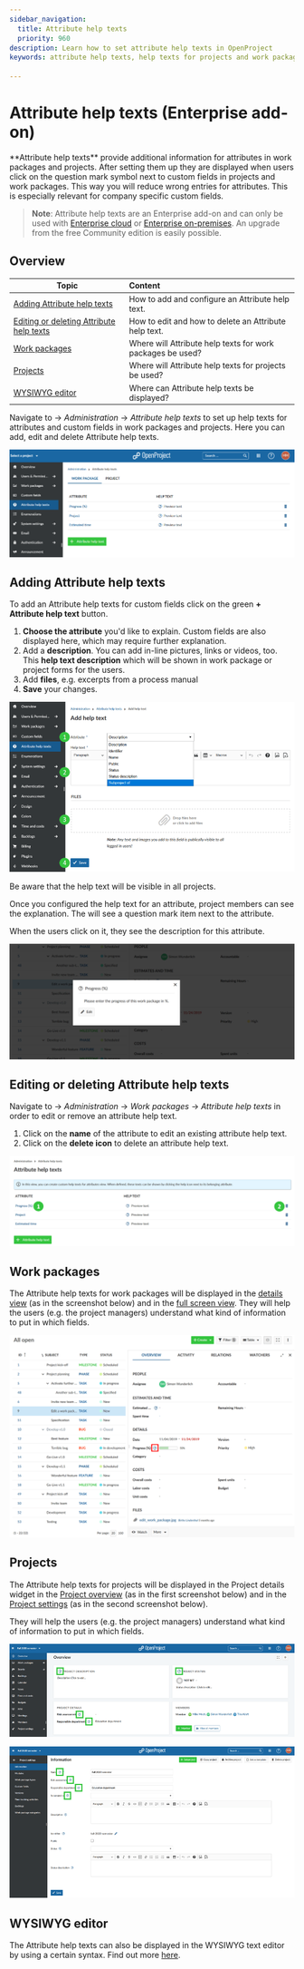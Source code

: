 ```yaml
---
sidebar_navigation:
  title: Attribute help texts
  priority: 960
description: Learn how to set attribute help texts in OpenProject
keywords: attribute help texts, help texts for projects and work packages

---
```


# Attribute help texts (Enterprise add-on)

<div class="glossary">
**Attribute help texts** provide additional information for attributes in work packages and projects. After setting them up they are displayed when users click on the question mark symbol next to custom fields in projects and work packages. 
This way you will reduce wrong entries for attributes. This is especially relevant for company specific custom fields.
</div>

> **Note**: Attribute help texts are an Enterprise add-on and can only be used with [Enterprise cloud](../../enterprise-guide/enterprise-cloud-guide/) or [Enterprise on-premises](../../enterprise-guide/enterprise-on-premises-guide/). An upgrade from the free Community edition is easily possible.


## Overview

| Topic                                                        | Content                                                    |
| ------------------------------------------------------------ | :--------------------------------------------------------- |
| [Adding Attribute help texts](#adding-attribute-help-texts)  | How to add and configure an Attribute help text.           |
| [Editing or deleting Attribute help texts](#editing-or-deleting-attribute-help-texts) | How to edit and how to delete an Attribute help text.      |
| [Work packages](#work-packages)                              | Where will Attribute help texts for work packages be used? |
| [Projects](#projects)                                        | Where will Attribute help texts for projects be used?      |
| [WYSIWYG editor](#wysiwyg-editor)                            | Where can Attribute help texts be displayed?               |

Navigate to -> *Administration* -> *Attribute help texts* to set up help texts for attributes and custom fields in work packages and projects. Here you can add, edit and delete Attribute help texts.

![image-20201006165832885](image-20201006165832885.png)



## Adding Attribute help texts

To add an Attribute help texts for custom fields click on the green **+ Attribute help text** button. 

1. **Choose the attribute** you'd like to explain. Custom fields are also displayed here, which may require further explanation.
2. Add a **description**. You can add in-line pictures, links or videos, too. This **help text description** which will be shown in work package or project forms for the users.
3. Add **files**, e.g. excerpts from a process manual
4. **Save** your changes.

![image-20201006171019961](image-20201006171019961.png)



Be aware that the help text will be visible in all projects.

Once you configured the help text for an attribute, project members can see the explanation. The will see a question mark item next to the attribute. 

When the users click on it, they see the description for this attribute.

![attribute help text description](image-20200122102249268.png)



## Editing or deleting Attribute help texts

Navigate to -> *Administration* -> *Work packages* -> *Attribute help texts* in order to edit or remove an attribute help text.

1. Click on the **name** of the attribute to edit an existing attribute help text.
2. Click on the **delete icon** to delete an attribute help text.

![Sys-admin-edit-delete-attribute-help-texts](Sys-admin-edit-delete-attribute-help-texts.png)

## Work packages

The Attribute help texts for work packages will be displayed in the [details view](../../user-guide/work-packages/work-package-views/#split-screen-view) (as in the screenshot below) and in the [full screen view](../../user-guide/work-packages/work-package-views/#full-screen-view). They will help the users (e.g. the project managers) understand what kind of information to put in which fields.

![Sys-admin-attribute-help-texts-open](Sys-admin-attribute-help-texts-open.png)



## Projects

The Attribute help texts for projects will be displayed in the Project details widget in the [Project overview](../../user-guide/project-overview/) (as in the first screenshot below) and in the [Project settings](../../user-guide/projects/project-settings/project-information/) (as in the second screenshot below).

They will help the users (e.g. the project managers) understand what kind of information to put in which fields.

![Attribute help texts project overview](image-20201007112035870.png)



![Attribute help texts project information](image-20201007112741049.png)



## WYSIWYG editor

The Attribute help texts can also be displayed in the WYSIWYG text editor by using a certain syntax. Find out more [here](../../user-guide/wysiwyg/#embedding-of-work-package-attributes-and-project-attributes). 
